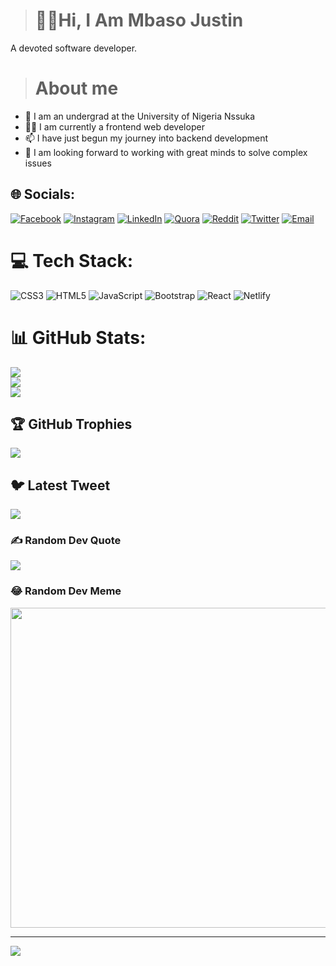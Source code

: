  > # 👋🏿Hi, I Am Mbaso Justin
   A devoted software developer.
 
> # About me
- 🏫 I am an undergrad at the University of Nigeria Nssuka
- 👩‍💻 I am currently a frontend web developer
- 📫 I have just begun my journey into backend development
- 💬 I am looking forward to working with great minds to solve complex issues 

## 🌐 Socials:
[![Facebook](https://img.shields.io/badge/Facebook-%231877F2.svg?logo=Facebook&logoColor=white)](https://facebook.com/justinmbaso) [![Instagram](https://img.shields.io/badge/Instagram-%23E4405F.svg?logo=Instagram&logoColor=white)](https://instagram.com/ifenna_mb) [![LinkedIn](https://img.shields.io/badge/LinkedIn-%230077B5.svg?logo=linkedin&logoColor=white)](https://linkedin.com/in/justinmbaso) [![Quora](https://img.shields.io/badge/Quora-%23B92B27.svg?logo=Quora&logoColor=white)](https://quora.com/profile/justinmbaso) [![Reddit](https://img.shields.io/badge/Reddit-%23FF4500.svg?logo=Reddit&logoColor=white)](https://reddit.com/user/justinmbaso) [![Twitter](https://img.shields.io/badge/Twitter-%231DA1F2.svg?logo=Twitter&logoColor=white)](https://twitter.com/justinmbaso) [![Email](https://img.shields.io/badge/-Email-61DAFB?logo=mail.ru&logoColor=white&style=flat)](http://justinmbaso16@gmail.com/)

# 💻 Tech Stack:
![CSS3](https://img.shields.io/badge/css3-%231572B6.svg?style=for-the-badge&logo=css3&logoColor=white) ![HTML5](https://img.shields.io/badge/html5-%23E34F26.svg?style=for-the-badge&logo=html5&logoColor=white) ![JavaScript](https://img.shields.io/badge/javascript-%23323330.svg?style=for-the-badge&logo=javascript&logoColor=%23F7DF1E) ![Bootstrap](https://img.shields.io/badge/bootstrap-%23563D7C.svg?style=for-the-badge&logo=bootstrap&logoColor=white) ![React](https://img.shields.io/badge/react-%2320232a.svg?style=for-the-badge&logo=react&logoColor=%2361DAFB) ![Netlify](https://img.shields.io/badge/netlify-%23000000.svg?style=for-the-badge&logo=netlify&logoColor=#00C7B7)
# 📊 GitHub Stats:
![](https://github-readme-stats.vercel.app/api?username=Justin-mbaso&theme=dark&hide_border=false&include_all_commits=false&count_private=false)<br/>
![](https://github-readme-streak-stats.herokuapp.com/?user=Justin-mbaso&theme=dark&hide_border=false)<br/>
![](https://github-readme-stats.vercel.app/api/top-langs/?username=Justin-mbaso&theme=dark&hide_border=false&include_all_commits=false&count_private=false&layout=compact)

## 🏆 GitHub Trophies
![](https://github-profile-trophy.vercel.app/?username=Justin-mbaso&theme=radical&no-frame=false&no-bg=true&margin-w=4)

## 🐦 Latest Tweet
[![](https://gtce.itsvg.in/api?username=justinmbaso)](https://gtce.itsvg.in)

### ✍️ Random Dev Quote
![](https://quotes-github-readme.vercel.app/api?type=horizontal&theme=radical)

### 😂 Random Dev Meme
<img src="https://random-memer.herokuapp.com/" width="512px"/>

---
[![](https://visitcount.itsvg.in/api?id=Justin-mbaso&icon=0&color=0)](https://visitcount.itsvg.in)

<!-- Proudly created with GPRM ( https://gprm.itsvg.in ) -->
<!---
Justin-mbaso/Justin-mbaso is a ✨ special ✨ repository because its `README.md` (this file) appears on your GitHub profile.
You can click the Preview link to take a look at your changes.
--->
